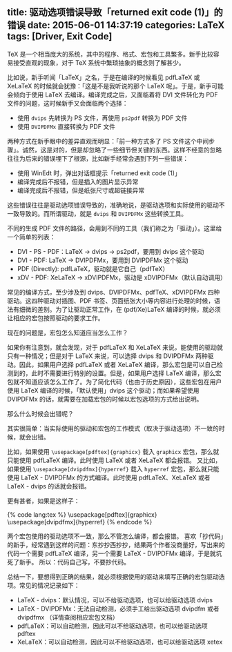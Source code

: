 title: 驱动选项错误导致「returned exit code (1)」的错误
date: 2015-06-01 14:37:19
categories: LaTeX
tags: [Driver, Exit Code]
---

TeX 是一个相当庞大的系统，其中的程序、格式、宏包和工具繁多。新手比较容易接受直观的现象，对于 TeX 系统中繁琐抽象的概念则了解甚少。

比如说，新手听闻「LaTeX」之名，于是在编译的时候看见 pdfLaTeX 或 XeLaTeX 的时候就会犹豫：「这是不是我听说的那个 LaTeX 呢」。于是，新手可能会倾向于使用 LaTeX 去编译。编译完成之后，又面临着将 DVI 文件转化为 PDF 文件的问题，这时候新手又会面临两个选择：

* 使用 `dvips` 先转换为 PS 文件，再使用 `ps2pdf` 转换为 PDF 文件
* 使用 `DVIPDFMx` 直接转换为 PDF 文件

两种方式在新手眼中的差异直观而明显：「前一种方式多了 PS 文件这个中间步骤」。诚然，这是对的，但是却忽略了一些细节但关键的东西。这样不经意的忽略往往为后来的错误埋下了根源，比如新手经常会遇到下列一些错误：

* 使用 WinEdt 时，弹出对话框提示「returned exit code (1)」
* 编译完成后不报错，但是插入的图片显示异常
* 编译完成后不报错，但是纸张尺寸或超链接异常

这些错误往往是驱动选项错误导致的，准确地说，是驱动选项和实际使用的驱动不一致导致的。而所谓驱动，就是 `dvips` 和 `DVIPDFMx` 这些转换工具。

<!-- more -->

不同的生成 PDF 文件的路径，会用到不同的工具（我们称之为「驱动」）。这里给一个简单的列表：

* DVI - PS - PDF：LaTeX -> dvips -> ps2pdf，要用到 dvips 这个驱动
* DVI - PDF: LaTeX -> DVIPDFMx，要用到 DVIPDFMx 这个驱动
* PDF (Directly): pdfLaTeX，驱动就是它自己（pdfTeX）
* xDV - PDF: XeLaTeX -> xDVIPDFMx，驱动是 xDVIPDFMx（默认自动调用）

常见的编译方式，至少涉及到 dvips、DVIPDFMx、pdfTeX、xDVIPDFMx 四种驱动。这四种驱动对插图、PDF 书签、页面纸张大小等内容进行处理的时候，语法有细微的差别。为了让驱动正常工作，在 (pdf/Xe)LaTeX 编译的时候，就必须让相应的宏包按照驱动的要求工作。

现在的问题是，宏包怎么知道应当怎么工作？

如果你有注意到，就会发现，对于 pdfLaTeX 和 XeLaTeX 来说，能使用的驱动就只有一种情况；但是对于 LaTeX 来说，可以选择 dvips 和 DVIPDFMx 两种驱动。因此，如果用户选择 pdfLaTeX 或者 XeLaTeX 编译，那么宏包是可以自己检测到的，此时不需要进行特别的设置。但是，如果用户选择 LaTeX 编译，那么宏包就不知道应该怎么工作了。为了简化代码（也由于历史原因），这些宏包在用户使用 LaTeX 编译的时候，「默认使用」dvips 这个驱动；而如果希望使用 DVIPDFMx 的话，就需要在加载宏包的时候以宏包选项的方式给出说明。

那么什么时候会出错呢？

其实很简单：当实际使用的驱动和宏包的工作模式（取决于驱动选项）不一致的时候，就会出错。

比如，如果使用 `\usepackage[pdftex]{graphicx}` 载入 `graphicx` 宏包，那么就只能使用 pdfLaTeX 编译。此时使用 LaTeX 或者 XeLaTeX 都会报错。
又比如，如果使用 `\usepackage[dvipdfmx]{hyperref}` 载入 `hyperref` 宏包，那么就只能使用 LaTeX - DVIPDFMx 的方式编译。此时使用 pdfLaTeX、XeLaTeX 或者 LaTeX - dvips 的话就会报错。

更有甚者，如果是这样子：

{% code lang:tex %}
\usepackage[pdftex]{graphicx}
\usepackage[dvipdfmx]{hyperref}
{% endcode %}

两个宏包使用的驱动选项不一致，那么不管怎么编译，都会报错。
喜欢「抄代码」的新手，经常遇到这样的问题：东抄抄西抄抄，结果两个作者没商量好，写出来的代码一个需要 pdfLaTeX 编译，另一个需要 LaTeX - DVIPDFMx 编译，于是就坑死了新手。
所以：代码自己写，不要抄代码。

总结一下，要想得到正确的结果，就必须根据使用的驱动来填写正确的宏包驱动选项。常见的情况记录如下：

* LaTeX - dvips：默认情况，可以不给驱动选项，也可以给驱动选项 dvips
* LaTeX - DVIPDFMx：无法自动检测，必须手工给出驱动选项 dvipdfm 或者 dvipdfmx （详情查阅相应宏包文档）
* pdfLaTeX：可以自动检测，因此可以不给驱动选项，也可以给驱动选项 pdftex
* XeLaTeX：可以自动检测，因此可以不给驱动选项，也可以给驱动选项 xetex
